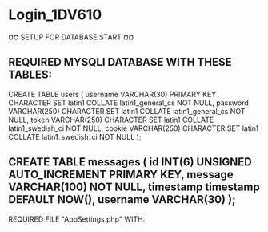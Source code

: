 # Login_1DV610


¤¤ SETUP FOR DATABASE START ¤¤

REQUIRED MYSQLI DATABASE WITH THESE TABLES:
-------------------------------------------
CREATE TABLE users (
    username VARCHAR(30) PRIMARY KEY CHARACTER SET latin1 COLLATE latin1_general_cs NOT NULL,
    password VARCHAR(250) CHARACTER SET latin1 COLLATE latin1_general_cs NOT NULL,
    token VARCHAR(250) CHARACTER SET latin1 COLLATE latin1_swedish_ci NOT NULL,
    cookie VARCHAR(250) CHARACTER SET latin1 COLLATE latin1_swedish_ci NOT NULL
);

CREATE TABLE messages (
    id INT(6) UNSIGNED AUTO_INCREMENT PRIMARY KEY,
    message VARCHAR(100) NOT NULL,
    timestamp timestamp DEFAULT NOW(),
    username VARCHAR(30)
);
--------------------------------------------

REQUIRED FILE "AppSettings.php" WITH:
<?php

class AppSettings {

    public $localhost = 'SERVER_IP_ADRESS';
    public $user = "USER_LOGIN";
    public $password = "USER_PASSWORD";
    public $database = "DATABASE_NAME";
    public $port = 'DATABASE_PORT';

}

--------------------------------------------
¤¤ SETUP FOR DATABASE END ¤¤





Interface repository for 1DV610 assignment L2 and L3